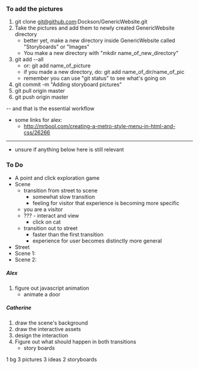### To add the pictures ###
1. git clone git@github.com:Dockson/GenericWebsite.git
2. Take the pictures and add them to newly created GenericWebsite directory
    - better yet, make a new directory inside GenericWebsite called "Storyboards" or "Images"
    - You make a new directory with "mkdir name_of_new_directory"
3. git add --all 
    - or: git add name_of_picture
    - if you made a new directory, do: git add name_of_dir/name_of_pic
    - remember you can use "git status" to see what's going on
4. git commit -m "Adding storyboard pictures"
5. git pull origin master
6. git push origin master

-- and that is the essential workflow

- some links for alex:
    - http://mrbool.com/creating-a-metro-style-menu-in-html-and-css/26266

---
- unsure if anything below here is still relevant

### To Do ###
- A point and click exploration game
- Scene
    - transition from street to scene
        - somewhat slow transition
        - feeling for visitor that experience is becoming more specific
    - you are a visitor
    - ??? - interact and view
        - click on cat
    - transition out to street
        - faster than the first transition
        - experience for user becomes distinctly more general
- Street
- Scene 1:
- Scene 2:

##### Alex #####
1. figure out javascript animation
    - animate a door

##### Catherine ######
1. draw the scene's background
2. draw the interactive assets
3. design the interaction
4. Figure out what should happen in both transitions
    - story boards

1 bg
3 pictures
3 ideas
2 storyboards
